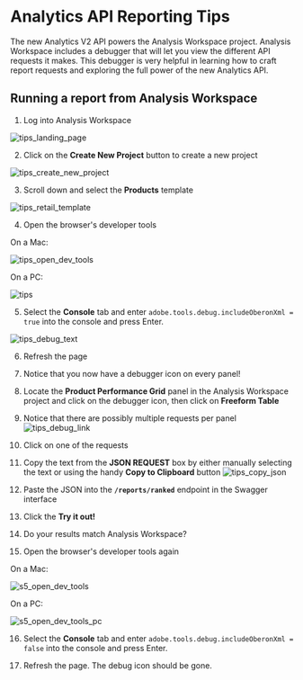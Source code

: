 # Analytics API Reporting Tips

The new Analytics V2 API powers the Analysis Workspace project. Analysis Workspace includes a debugger that will let you view the different API requests it makes. This debugger is very helpful in learning how to craft report requests and exploring the full power of the new Analytics API.

## Running a report from Analysis Workspace

1. Log into Analysis Workspace 

![tips_landing_page](/images/tips_landing_page.png?raw=true)

2. Click on the **Create New Project** button to create a new project

![tips_create_new_project](/images/tips_create_new_project.png?raw=true)

3. Scroll down and select the **Products** template

![tips_retail_template](/images/tips_retail_template.png?raw=true)

4. Open the browser's developer tools 

On a Mac:

![tips_open_dev_tools](/images/tips_open_dev_tools.png?raw=true)

On a PC:

![tips](/images/tips_open_dev_tools_pc.png?raw=true)

5. Select the **Console** tab and enter `adobe.tools.debug.includeOberonXml = true` into the console and press Enter.

![tips_debug_text](/images/tips_debug_text.png?raw=true)

6. Refresh the page

7. Notice that you now have a debugger icon on every panel!

8. Locate the **Product Performance Grid** panel in the Analysis Workspace project and click on the debugger icon, then click on **Freeform Table**

9. Notice that there are possibly multiple requests per panel
![tips_debug_link](/images/tips_debug_link.png?raw=true)

10. Click on one of the requests

11. Copy the text from the **JSON REQUEST** box by either manually selecting the text or using the handy **Copy to Clipboard** button
![tips_copy_json](/images/tips_copy_json.png?raw=true)

12. Paste the JSON into the **`/reports/ranked`** endpoint in the Swagger interface

13. Click the **Try it out!**

14. Do your results match Analysis Workspace?

15. Open the browser's developer tools again

On a Mac:

![s5_open_dev_tools](/images/tips_open_dev_tools.png?raw=true)

On a PC:

![s5_open_dev_tools_pc](/images/tips_open_dev_tools_pc.png?raw=true)

16. Select the **Console** tab and enter `adobe.tools.debug.includeOberonXml = false` into the console and press Enter.

17. Refresh the page. The debug icon should be gone.
